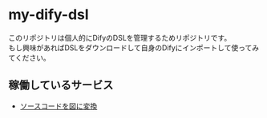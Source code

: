 # my-dify-dsl

このリポジトリは個人的にDifyのDSLを管理するためリポジトリです。  
もし興味があればDSLをダウンロードして自身のDifyにインポートして使ってみてください。

## 稼働しているサービス

- [ソースコードを図に変換](https://udify.app/chat/yns1HrNVnLvGtvQg)
